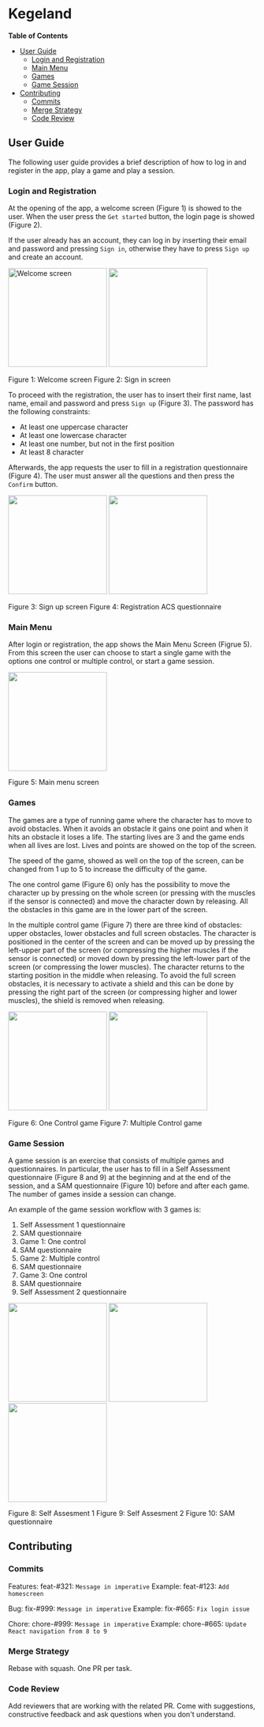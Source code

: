 # Kegeland
**Table of Contents**
* [User Guide](#user-guide)
  * [Login and Registration](#login-and-registration)
  * [Main Menu](#main-menu)
  * [Games](#games)
  * [Game Session](#game-session)
* [Contributing](#contributing)
  * [Commits](#commits)
  * [Merge Strategy](#merge-strategy)
  * [Code Review](#code-review)

## User Guide

The following user guide provides a brief description of how to log in and register in the app, play a game and play a session.

### Login and Registration

At the opening of the app, a welcome screen (Figure 1) is showed to the user. When the user press the `Get started` button, the login page is showed (Figure 2).

If the user already has an account, they can log in by inserting their email and password and pressing `Sign in`, otherwise they have to press `Sign up` and create an account.

<img alt="Welcome screen" src="https://github.com/tjolr/cdp-group-2/blob/readme/screenshots/welcome.PNG?raw=true" width="200"> <img src="https://github.com/tjolr/cdp-group-2/blob/readme/screenshots/signin.PNG?raw=true" width="200">

Figure 1: Welcome screen Figure 2: Sign in screen

To proceed with the registration, the user has to insert their first name, last name, email and password and press `Sign up` (Figure 3).
The password has the following constraints:

- At least one uppercase character
- At least one lowercase character
- At least one number, but not in the first position
- At least 8 character

Afterwards, the app requests the user to fill in a registration questionnaire (Figure 4). The user must answer all the questions and then press the `Confirm` button.

<img src="https://github.com/tjolr/cdp-group-2/blob/readme/screenshots/register.PNG?raw=true" width="200"> <img src="https://github.com/tjolr/cdp-group-2/blob/readme/screenshots/acs.PNG?raw=true" width="200">

Figure 3: Sign up screen  Figure 4: Registration ACS questionnaire

### Main Menu

After login or registration, the app shows the Main Menu Screen (Figrue 5). From this screen the user can choose to start a single game with the options one control or multiple control, or start a game session.

<img src="https://github.com/tjolr/cdp-group-2/blob/readme/screenshots/home.PNG?raw=true" width="200">

Figure 5: Main menu screen

### Games

The games are a type of running game where the character has to move to avoid obstacles.
When it avoids an obstacle it gains one point and when it hits an obstacle it loses a life. The starting lives are 3 and the game ends when all lives are lost. Lives and points are showed on the top of the screen.

The speed of the game, showed as well on the top of the screen, can be changed from 1 up to 5 to increase the difficulty of the game.

The one control game (Figure 6) only has the possibility to move the character up by pressing on the whole screen (or pressing with the muscles if the sensor is connected) and move the character down by releasing. All the obstacles in this game are in the lower part of the screen.

In the multiple control game (Figure 7) there are three kind of obstacles: upper obstacles, lower obstacles and full screen obstacles. The character is positioned in the center of the screen and can be moved up by pressing the left-upper part of the screen (or compressing the higher muscles if the sensor is connected) or moved down by pressing the left-lower part of the screen (or compressing the lower muscles). The character returns to the starting position in the middle when releasing. To avoid the full screen obstacles, it is necessary to activate a shield and this can be done by pressing the right part of the screen (or compressing higher and lower muscles), the shield is removed when releasing.

<img src="https://github.com/tjolr/cdp-group-2/blob/readme/screenshots/onegame.jpg?raw=true" width="200"> <img src="https://github.com/tjolr/cdp-group-2/blob/readme/screenshots/multiplegame.jpg?raw=true" width="200">

Figure 6: One Control game  Figure 7: Multiple Control game

### Game Session

A game session is an exercise that consists of multiple games and questionnaires. In particular, the user has to fill in a Self Assessment questionnaire (Figure 8 and 9) at the beginning and at the end of the session, and a SAM questionnaire (Figure 10) before and after each game. The number of games inside a session can change.

An example of the game session workflow with 3 games is:

1. Self Assessment 1 questionnaire
2. SAM questionnaire
3. Game 1: One control
4. SAM questionnaire
5. Game 2: Multiple control
6. SAM questionnaire
7. Game 3: One control
8. SAM questionnaire
9. Self Assessment 2 questionnaire

<img src="https://github.com/tjolr/cdp-group-2/blob/readme/screenshots/selfass1.PNG?raw=true" width="200"> <img src="https://github.com/tjolr/cdp-group-2/blob/readme/screenshots/selfass2.PNG?raw=true" width="200"> <img src="https://github.com/tjolr/cdp-group-2/blob/readme/screenshots/sam.PNG?raw=true" width="200">

Figure 8: Self Assesment 1  Figure 9: Self Assesment 2 Figure 10: SAM questionnaire


## Contributing

### Commits

Features: feat-#321: `Message in imperative`
Example: feat-#123: `Add homescreen`

Bug: fix-#999: `Message in imperative`
Example: fix-#665: `Fix login issue`

Chore: chore-#999: `Message in imperative`
Example: chore-#665: `Update React navigation from 8 to 9`

### Merge Strategy

Rebase with squash. One PR per task.

### Code Review

Add reviewers that are working with the related PR.
Come with suggestions, constructive feedback and ask questions when you don't understand.
